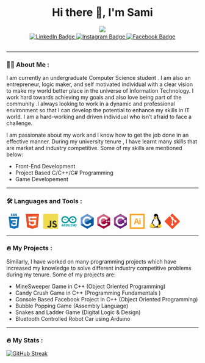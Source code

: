  <h1 align="center">
 Hi there 👋, I'm Sami   
</h1>
 
 <div id="header" align="center">
  <img src="https://media.giphy.com/media/EOmYN5kVP3W2Lyn6dx/giphy.gif" width="100"/>
</div>


<div id="badges" align="center">
  <a href="https://www.linkedin.com/in/msamishakoor/">
    <img src="https://img.shields.io/badge/LinkedIn-blue?style=for-the-badge&logo=linkedin&logoColor=white" alt="LinkedIn Badge"/>
  </a>
  <a href="https://www.instagram.com/qalandar_sami/">
    <img src="https://img.shields.io/badge/Instagram-black?style=for-the-badge&logo=instagram&logoColor=white" alt="Instagram Badge"/>
  </a>
  <a href="https://web.facebook.com/sami.shakoor.5">
    <img src="https://img.shields.io/badge/Facebook-blue?style=for-the-badge&logo=facebook&logoColor=white" alt="Facebook Badge"/>
  </a>
  
</div>


<div id="badges" align="center">
 <img src="https://komarev.com/ghpvc/?username=samishakoor&style=flat-square&color=blue" alt=""/>
</div>


---
### :man_technologist: About Me :

I am currently an undergraduate Computer Science student . I am also an entrepreneur, logic maker, and self motivated individual with a clear vision to make my world better place in the universe of Information Technology. I work hard towards achieving my goals and also love being part of the community .I always looking to work in a dynamic and professional environment so that I can develop the potential to enhance my skills in IT world. I am a hard-working and driven individual who isn’t afraid to face a challenge.

<p>
I am passionate about my work and I know how to get the job done in an effective manner. During my university tenure , I have learnt many skills that are market and industry competitive. Some of my skills are mentioned below:  
</p>


-   Front-End Development
-   Project Based C/C++/C# Programming
-   Game Developement


---
### :hammer_and_wrench: Languages and Tools :
<div>
   <img src="https://github.com/devicons/devicon/blob/master/icons/css3/css3-plain-wordmark.svg"  title="CSS3" alt="CSS" width="40" height="40"/>&nbsp;
  <img src="https://github.com/devicons/devicon/blob/master/icons/html5/html5-original.svg" title="HTML5" alt="HTML" width="40" height="40"/>&nbsp;
   <img src="https://github.com/devicons/devicon/blob/master/icons/javascript/javascript-original.svg" title="JavaScript" alt="JavaScript" width="40" height="40"/>&nbsp; 
  <img src="https://github.com/devicons/devicon/blob/master/icons/arduino/arduino-original-wordmark.svg" title="Arduino" alt="Arduino" width="40" height="40"/>&nbsp;
  <img src="https://github.com/devicons/devicon/blob/master/icons/c/c-original.svg" title="C" alt="C" width="40" height="40"/>
  <img src="https://github.com/devicons/devicon/blob/master/icons/cplusplus/cplusplus-original.svg" title="Git" alt="Git" width="40" height="40"/>
  <img src="https://github.com/devicons/devicon/blob/master/icons/csharp/csharp-original.svg" title="csharp" alt="csharp" width="40" height="40"/>
  <img src="https://github.com/devicons/devicon/blob/master/icons/illustrator/illustrator-line.svg" title="illustrator" alt="illustrator" width="40" height="40"/>&nbsp;
  <img src="https://github.com/devicons/devicon/blob/master/icons/linux/linux-original.svg" title="Git" alt="Git" width="40" height="40"/>
  <img src="https://github.com/devicons/devicon/blob/master/icons/git/git-original.svg" title="Git" alt="Git" width="40" height="40"/>
</div>



---

### :fire: My Projects :

Similarly, I have worked on many programming projects which have increased my knowledge to solve different industry competitive problems during my tenure. Some of my projects are:

-   MineSweeper Game in C++ (Object Oriented Programming)
-   Candy Crush Game in C++ (Programming Fundamentals )
-   Console Based Facebook Project in C++ (Object Oriented Programming)
-   Bubble Popping Game (Assembly Language)
-   Snakes and Ladder Game (Digital Logic & Design)
-   Bluetooth Controlled Robot Car using Arduino 

---

### :fire: My Stats :

[![GitHub Streak](http://github-readme-streak-stats.herokuapp.com?user=samishakoor&theme=nightowl&date_format=M%20j%5B%2C%20Y%5D)](https://git.io/streak-stats)
